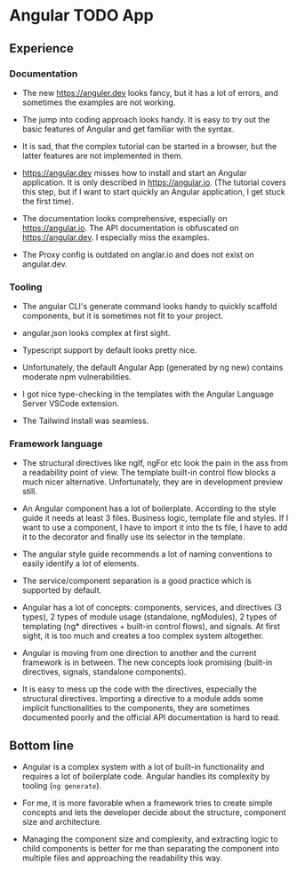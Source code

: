 # Angular TODO App

## Experience

### Documentation

- The new https://anguler.dev looks fancy, but it has a lot of errors, and sometimes the examples are not working.

- The jump into coding approach looks handy. It is easy to try out the basic features of Angular and get familiar with the syntax.

- It is sad, that the complex tutorial can be started in a browser, but the latter features are not implemented in them.

- https://angular.dev misses how to install and start an Angular application. It is only described in https://angular.io. (The tutorial covers this step, but if I want to start quickly an Angular application, I get stuck the first time).

- The documentation looks comprehensive, especially on https://angular.io. The API documentation is obfuscated on https://angular.dev. I especially miss the examples.

- The Proxy config is outdated on anglar.io and does not exist on angular.dev.

### Tooling

- The angular CLI's generate command looks handy to quickly scaffold components, but it is sometimes not fit to your project.

- angular.json looks complex at first sight.

- Typescript support by default looks pretty nice.

- Unfortunately, the default Angular App (generated by ng new) contains moderate npm vulnerabilities.

- I got nice type-checking in the templates with the Angular Language Server VSCode extension.

- The Tailwind install was seamless.

### Framework language

- The structural directives like ngIf, ngFor etc look the pain in the ass from a readability point of view. The template built-in control flow blocks a much nicer alternative. Unfortunately, they are in development preview still.

- An Angular component has a lot of boilerplate. According to the style guide it needs at least 3 files. Business logic, template file and styles. If I want to use a component, I have to import it into the ts file, I have to add it to the decorator and finally use its selector in the template.

- The angular style guide recommends a lot of naming conventions to easily identify a lot of elements.

- The service/component separation is a good practice which is supported by default.

- Angular has a lot of concepts: components, services, and directives (3 types), 2 types of module usage (standalone, ngModules), 2 types of templating (ng* directives + built-in control flows), and signals. At first sight, it is too much and creates a too complex system altogether. 

- Angular is moving from one direction to another and the current framework is in between. The new concepts look promising (built-in directives, signals, standalone components).

- It is easy to mess up the code with the directives, especially the structural directives. Importing a directive to a module adds some implicit functionalities to the components, they are sometimes documented poorly and the official API documentation is hard to read.

## Bottom line

- Angular is a complex system with a lot of built-in functionality and requires a lot of boilerplate code. Angular handles its complexity by tooling (`ng generate`). 

- For me, it is more favorable when a framework tries to create simple concepts and lets the developer decide about the structure, component size and architecture.

- Managing the component size and complexity, and extracting logic to child components is better for me than separating the component into multiple files and approaching the readability this way.

